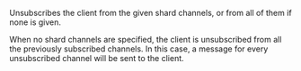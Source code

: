 Unsubscribes the client from the given shard channels, or from all of them if none is
given.

When no shard channels are specified, the client is unsubscribed from all the
previously subscribed channels.
In this case, a message for every unsubscribed channel will be sent to the
client.
